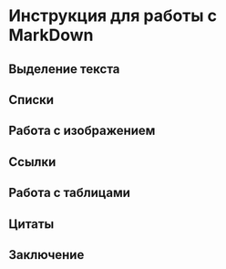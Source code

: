 # Инструкция для работы с MarkDown

## Выделение текста

## Списки 

## Работа с изображением

## Ссылки

## Работа с таблицами

## Цитаты

## Заключение